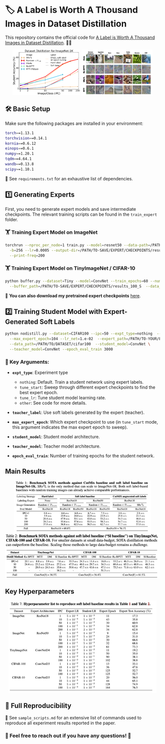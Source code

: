# 🏷️ A Label is Worth A Thousand Images in Dataset Distillation

This repository contains the official code for [A Label is Worth A Thousand Images in Dataset Distillation](https://arxiv.org/abs/2406.10485). 📝✨

<div align="center">
 <img src='demo_plots/softlabel_nolabel.png' height=150 img align="center"> <img src='demo_plots/image_sample.png' height=150 img align="center">
</div>


## 🛠️ Basic Setup

Make sure the following packages are installed in your environment:  

```bash
torch==1.13.1  
torchvision==0.14.1  
kornia==0.6.12  
einops==0.6.1  
numpy==1.20.1  
tqdm==4.64.1  
wandb==0.13.8  
scipy==1.10.1
```

📌 See `requirements.txt` for an exhaustive list of dependencies.


## 1️⃣ Generating Experts  

First, you need to generate expert models and save intermediate checkpoints. The relevant training scripts can be found in the `train_expert` folder.

### 🏋️ Training Expert Model on ImageNet  
```bash
torchrun --nproc_per_node=1 train.py --model=resnet50 --data-path=/PATH/TO/IMAGENET-1K/datasets/imagenet256 \
  -b=256 --lr=0.0005 --output-dir=/PATH/TO-SAVE/EXPERT/CHECKPOINTS/results_100_S \
  --print-freq=200
```

### 🏋️ Training Expert Model on TinyImageNet / CIFAR-10  
```bash
python buffer.py --dataset=Tiny --model=ConvNet --train_epochs=60 --num_experts=1  \
  --buffer_path=/PATH/TO-SAVE/EXPERT/CHECKPOINTS/results_100_S  --data_path=/PATH/TO/DATASET/data/tiny-imagenet-200 --save_interval 1
```

🔗 **You can also download my pretrained expert checkpoints** [here](https://drive.google.com/drive/folders/1tezdrL7YZVwBLhj8YubsuRjHrDEZ_rKA?usp=sharing).  


## 2️⃣ Training Student Model with Expert-Generated Soft Labels  

```bash
python nodistill.py --dataset=CIFAR100 --ipc=50 --expt_type=nothing  --teacher_label  \
  --max_expert_epoch=104 --lr_net=1.e-02  --expert_path=/PATH/TO-YOUR/EXPERT/CHECKPOINTS/results_100_S  \
  --data_path=/PATH/TO/DATASET/cifar100  --student_model=ConvNet \
  --teacher_model=ConvNet --epoch_eval_train 3000
```

### 🔑 Key Arguments:
* **`expt_type`**: Experiment type  
  - `nothing`: Default. Train a student network using expert labels.  
  - `tune_start`: Sweep through different expert checkpoints to find the best expert epoch.  
  - `tune_lr`: Tune student model learning rate.  
  - `other`: See code for more details.  

* **`teacher_label`**: Use soft labels generated by the expert (teacher).  
* **`max_expert_epoch`**: Which expert checkpoint to use (in `tune_start` mode, this argument indicates the max expert epoch to sweep).  
* **`student_model`**: Student model architecture.  
* **`teacher_model`**: Teacher model architecture.  
* **`epoch_eval_train`**: Number of training epochs for the student network.  


## Main Results  

<div align="center">
   <img src='demo_plots/table1.png' height=170 img align="center">
   <img src='demo_plots/table2.png' height=150 img align="center">
</div>


## Key Hyperparameters  

<div align="center">
  <img src='demo_plots/hparam.png' height=300 img align="center">
</div>


## 🔄 Full Reproducibility  

📌 See `sample_scripts.md` for an extensive list of commands used to reproduce all experiment results reported in the paper.  


### 🚀 Feel free to reach out if you have any questions! 🎉  




